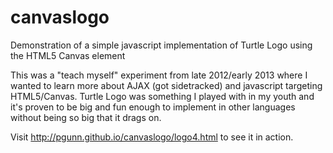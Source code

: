 # canvaslogo
Demonstration of a simple javascript implementation of Turtle Logo using the HTML5 Canvas element

This was a "teach myself" experiment from late 2012/early 2013 where I wanted to learn more about AJAX (got sidetracked) and javascript targeting HTML5/Canvas. Turtle Logo was something I played with in my youth and it's proven to be big and fun enough to implement in other languages without being so big that it drags on.

Visit http://pgunn.github.io/canvaslogo/logo4.html to see it in action.
